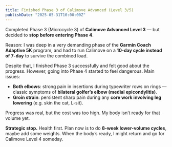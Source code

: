 ```yaml
---
title: Finished Phase 3 of Calimove Advanced (Level 3/5)
publishDate: "2025-05-31T10:00:00Z"
---
```


Completed Phase 3 (Microcycle 3) of **Calimove Advanced Level 3** — but decided to **stop before entering Phase 4**.

Reason: I was deep in a very demanding phase of the **Garmin Coach Adaptive 5K** program, and had to run Calimove on a **10-day cycle instead of 7-day** to survive the combined load.

Despite that, I finished Phase 3 successfully and felt good about the progress. However, going into Phase 4 started to feel dangerous. Main issues:

- **Both elbows**: strong pain in insertions during typewriter rows on rings — classic symptoms of **bilateral golfer’s elbow (medial epicondylitis)**.
- **Groin strain**: persistent sharp pain during any **core work involving leg lowering** (e.g. skin the cat, L-sit).

Progress was real, but the cost was too high. My body isn’t ready for that volume yet.

**Strategic stop.** Health first. Plan now is to do **8-week lower-volume cycles**, maybe add some weights. When the body’s ready, I might return and go for Calimove Level 4 someday.

